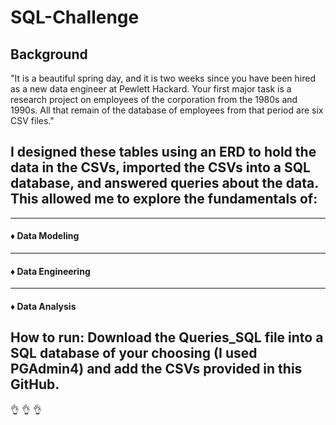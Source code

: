 # SQL-Challenge
## Background

"It is a beautiful spring day, and it is two weeks since you have been hired as a new data engineer at Pewlett Hackard. Your first major task is a research project on employees of the corporation from the 1980s and 1990s. All that remain of the database of employees from that period are six CSV files."

## I designed these tables using an ERD to hold the data in the CSVs, imported the CSVs into a SQL database, and answered queries about the data. This allowed me to explore the fundamentals of:

---
#### :diamonds: Data Modeling
---
#### :diamonds: Data Engineering
---
#### :diamonds: Data Analysis

## How to run: Download the Queries_SQL file into a SQL database of your choosing (I used PGAdmin4) and add the CSVs provided in this GitHub.
:ok_hand: :ok_hand: :ok_hand:
